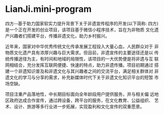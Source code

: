 # LianJi.mini-program
  四⽅--基于助⼒国家软实⼒提升背景下关于⾮遗宣传程序的开发(以下简称:
四⽅)是⼀个正在开发的创业项⽬，该项⽬基于微信⼩程序技术，旨在为⾮物质
⽂化遗产兴趣者们搭建平台，传播⾮遗⽂化，助⼒乡村振兴。

  近年来，国家对中华优秀传统⽂化传承发展⼯程投⼊⼤量⼼⾎，⼈⺠群众对于
⾮物质⽂化遗产具有浓厚兴趣与巨⼤需求。但⽬前，⾮遗宣传的主要途径还是以
传统传播途径为主，有时间和地域的局限性，该项⽬的⼀⼤优势便是将⾮遗与互
联⽹相结合，充分发挥互联⽹便捷、快速的特点，助⼒⾮遗传播。项⽬初期通过
搭建⼀个⾮遗知识普及和⾮遗⽂化与其兴趣者之间的交流平台，满⾜相关群体对
⾮遗⽂化的学习与分享的需求，补充新媒体时代下关于⾮遗⽂化知识平台的短暂
市场空缺。

  项⽬注重产品落地性，中⻓期⽬标⾯向全年龄段⽤户提供服务，并与相关偏
远地区政府达成合作宣传，通过跨设备，跨平台的服务，在⽂化教育、公益组织、
艺术、设计、旅游等多⾏业进⼀步拓展，实现盈利和⽂化宣传的双重愿景。
